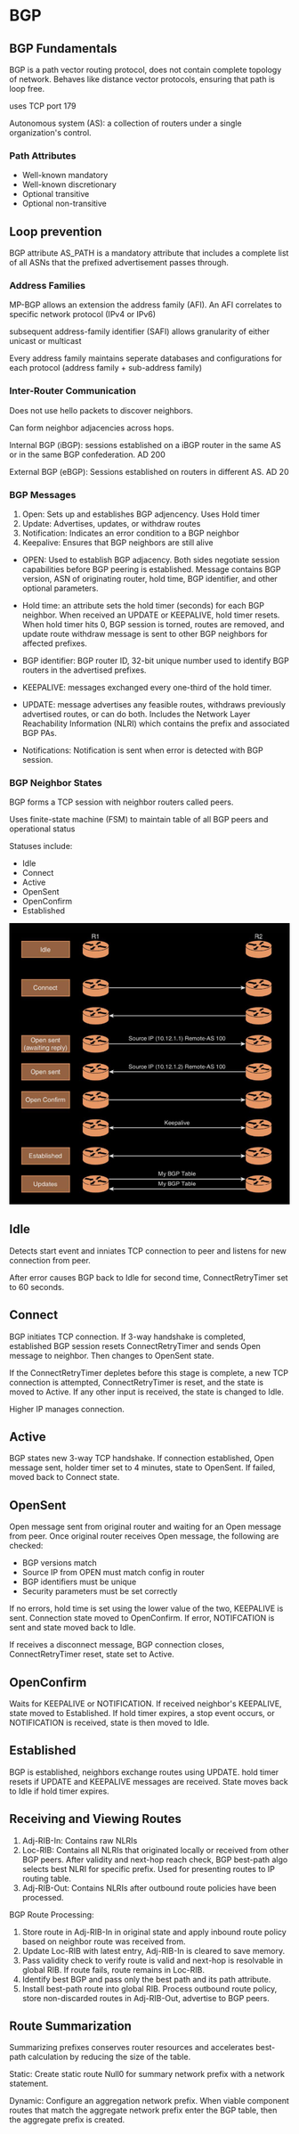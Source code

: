 # BGP

## BGP Fundamentals

BGP is a path vector routing protocol, does not contain complete topology of network. Behaves like distance vector protocols, ensuring that path is loop free.

uses TCP port 179

Autonomous system (AS): a collection of routers under a single organization's control.

### Path Attributes

- Well-known mandatory
- Well-known discretionary
- Optional transitive
- Optional non-transitive

## Loop prevention

BGP attribute AS_PATH is a mandatory attribute that includes a complete list of all ASNs that the prefixed advertisement passes through.

### Address Families

MP-BGP allows an extension the address family (AFI). An AFI correlates to specific network protocol (IPv4 or IPv6)

subsequent address-family identifier (SAFI) allows granularity of either unicast or multicast

Every address family maintains seperate databases and configurations for each protocol (address family + sub-address family)

### Inter-Router Communication

Does not use hello packets to discover neighbors.

Can form neighbor adjacencies across hops.

Internal BGP (iBGP): sessions established on a iBGP router in the same AS or in the same BGP confederation. AD 200

External BGP (eBGP): Sessions established on routers in different AS. AD 20

### BGP Messages

1. Open: Sets up and establishes BGP adjencency. Uses Hold timer
2. Update: Advertises, updates, or withdraw routes
3. Notification: Indicates an error condition to a BGP neighbor
4. Keepalive: Ensures that BGP neighbors are still alive

- OPEN: Used to establish BGP adjacency. Both sides negotiate session capabilities before BGP peering is established. Message contains BGP version, ASN of originating router, hold time, BGP identifier, and other optional parameters.

- Hold time: an attribute sets the hold timer (seconds) for each BGP neighbor. When received an UPDATE or KEEPALIVE, hold timer resets. When hold timer hits 0, BGP session is torned, routes are removed, and update route withdraw message is sent to other BGP neighbors for affected prefixes.

- BGP identifier: BGP router ID, 32-bit unique number used to identify BGP routers in the advertised prefixes.

- KEEPALIVE: messages exchanged every one-third of the hold timer.

- UPDATE: message advertises any feasible routes, withdraws previously advertised routes, or can do both. Includes the Network Layer Reachability Information (NLRI) which contains the prefix and associated BGP PAs.

- Notifications: Notification is sent when error is detected with BGP session.

### BGP Neighbor States

BGP forms a TCP session with neighbor routers called peers.

Uses finite-state machine (FSM) to maintain table of all BGP peers and operational status

Statuses include:
* Idle 
* Connect
* Active
* OpenSent
* OpenConfirm
* Established

![BGP-Neighbor-States](/images/BGPNeighborStates.png)

## Idle
Detects start event and inniates TCP connection to peer and listens for new connection from peer.

After error causes BGP back to Idle for second time, ConnectRetryTimer set to 60 seconds.

## Connect

BGP initiates TCP connection. If 3-way handshake is completed, established BGP session resets ConnectRetryTimer and sends Open message to neighbor. Then changes to OpenSent state.

If the ConnectRetryTimer depletes before this stage is complete, a new TCP
connection is attempted, ConnectRetryTimer is reset, and the state is moved to
Active. If any other input is received, the state is changed to Idle.

Higher IP manages connection.

## Active

BGP states new 3-way TCP handshake. If connection established, Open message sent, holder timer set to 4 minutes, state to OpenSent. If failed, moved back to Connect state.

## OpenSent

Open message sent from original router and waiting for an Open message from peer. Once original router receives Open message, the following are checked:

* BGP versions match
* Source IP from OPEN must match config in router
* BGP identifiers must be unique
* Security parameters must be set correctly

If no errors, hold time is set using the lower value of the two, KEEPALIVE is sent. Connection state moved to OpenConfirm. If error, NOTIFCATION is sent and state moved back to Idle.

If receives a disconnect message, BGP connection closes, ConnectRetryTimer reset, state set to Active.

## OpenConfirm

Waits for KEEPALIVE or NOTIFICATION. If received neighbor's KEEPALIVE, state moved to Established. If hold timer expires, a stop event occurs, or NOTIFICATION is received, state is then moved to Idle.

## Established

BGP is established, neighbors exchange routes using UPDATE. hold timer resets if UPDATE and KEEPALIVE messages are received. State moves back to Idle if hold timer expires.

## Receiving and Viewing Routes

1. Adj-RIB-In: Contains raw NLRIs
2. Loc-RIB: Contains all NLRIs that originated locally or received from other BGP peers. After validity and next-hop reach check, BGP best-path algo selects best NLRI for specific prefix. Used for presenting routes to IP routing table.
3. Adj-RIB-Out: Contains NLRIs after outbound route policies have been processed.

BGP Route Processing:

1. Store route in Adj-RIB-In in original state and apply inbound route policy based on neighbor route was received from.
2. Update Loc-RIB with latest entry, Adj-RIB-In is cleared to save memory.
3. Pass validity check to verify route is valid and next-hop is resolvable in global RIB. If route fails, route remains in Loc-RIB.
4. Identify best BGP and pass only the best path and its path attribute.
5. Install best-path route into global RIB. Process outbound route policy, store non-discarded routes in Adj-RIB-Out, advertise to BGP peers.

## Route Summarization

Summarizing prefixes conserves router resources and accelerates best-path
calculation by reducing the size of the table.

Static: Create static route Null0 for summary network prefix with a network statement.

Dynamic: Configure an aggregation network prefix. When viable component routes that match the aggregate network prefix enter the BGP table, then the aggregate prefix is created.